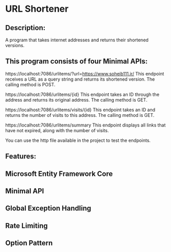 # URL Shortener

## Description:
A program that takes internet addresses and returns their shortened versions.

## This program consists of four Minimal APIs:

https://localhost:7086/urlitems/?url=https://www.soheib111.ir/
This endpoint receives a URL as a query string and returns its shortened version. The calling method is POST.

https://localhost:7086/urlitems/{id}
This endpoint takes an ID through the address and returns its original address. The calling method is GET.

https://localhost:7086/urlitems/visits/{id}
This endpoint takes an ID and returns the number of visits to this address. The calling method is GET.

https://localhost:7086/urlitems/summary
This endpoint displays all links that have not expired, along with the number of visits.

You can use the http file available in the project to test the endpoints.

## Features:
## Microsoft Entity Framework Core
## Minimal API
## Global Exception Handling
## Rate Limiting
## Option Pattern
